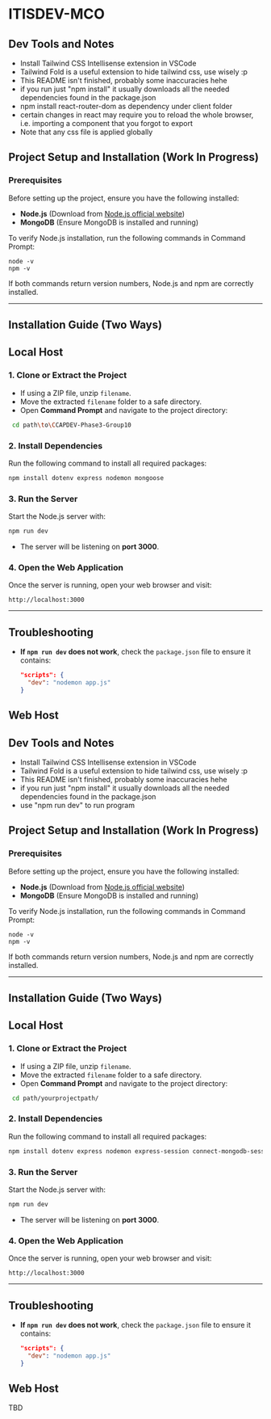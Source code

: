 # ITISDEV-MCO

## Dev Tools and Notes
- Install Tailwind CSS Intellisense extension in VSCode
- Tailwind Fold is a useful extension to hide tailwind css, use wisely :p
- This README isn't finished, probably some inaccuracies hehe
- if you run just "npm install" it usually downloads all the needed dependencies found in the package.json
- npm install react-router-dom as dependency under client folder
- certain changes in react may require you to reload the whole browser, i.e. importing a component that you forgot to export
- Note that any css file is applied globally

## Project Setup and Installation (Work In Progress)

### Prerequisites
Before setting up the project, ensure you have the following installed:
- **Node.js** (Download from [Node.js official website](https://nodejs.org/))
- **MongoDB** (Ensure MongoDB is installed and running)

To verify Node.js installation, run the following commands in Command Prompt:
```
node -v
npm -v
```
If both commands return version numbers, Node.js and npm are correctly installed.

---

## Installation Guide (Two Ways)

## Local Host
### 1. Clone or Extract the Project
- If using a ZIP file, unzip `filename`.
- Move the extracted `filename` folder to a safe directory.
- Open **Command Prompt** and navigate to the project directory:

 ``` sh
  cd path\to\CCAPDEV-Phase3-Group10
 ```

### 2. Install Dependencies
Run the following command to install all required packages:

```sh
npm install dotenv express nodemon mongoose
```

### 3. Run the Server
Start the Node.js server with:

```sh
npm run dev
```
- The server will be listening on **port 3000**.

### 4. Open the Web Application
Once the server is running, open your web browser and visit:
```
http://localhost:3000
```

---

## Troubleshooting
- **If `npm run dev` does not work**, check the `package.json` file to ensure it contains:
  ```json
  "scripts": {
    "dev": "nodemon app.js"
  }
  ```

## Web Host






## Dev Tools and Notes
- Install Tailwind CSS Intellisense extension in VSCode
- Tailwind Fold is a useful extension to hide tailwind css, use wisely :p
- This README isn't finished, probably some inaccuracies hehe
- if you run just "npm install" it usually downloads all the needed dependencies found in the package.json
- use "npm run dev" to run program 

## Project Setup and Installation (Work In Progress)

### Prerequisites
Before setting up the project, ensure you have the following installed:
- **Node.js** (Download from [Node.js official website](https://nodejs.org/))
- **MongoDB** (Ensure MongoDB is installed and running)

To verify Node.js installation, run the following commands in Command Prompt:
```
node -v
npm -v
```
If both commands return version numbers, Node.js and npm are correctly installed.

---

## Installation Guide (Two Ways)

## Local Host
### 1. Clone or Extract the Project
- If using a ZIP file, unzip `filename`.
- Move the extracted `filename` folder to a safe directory.
- Open **Command Prompt** and navigate to the project directory:

 ``` sh
  cd path/yourprojectpath/
 ```

### 2. Install Dependencies
Run the following command to install all required packages:

```sh
npm install dotenv express nodemon express-session connect-mongodb-session
```

### 3. Run the Server
Start the Node.js server with:

```sh
npm run dev
```
- The server will be listening on **port 3000**.

### 4. Open the Web Application
Once the server is running, open your web browser and visit:
```
http://localhost:3000
```

---

## Troubleshooting
- **If `npm run dev` does not work**, check the `package.json` file to ensure it contains:
  ```json
  "scripts": {
    "dev": "nodemon app.js"
  }
  ```

## Web Host
TBD